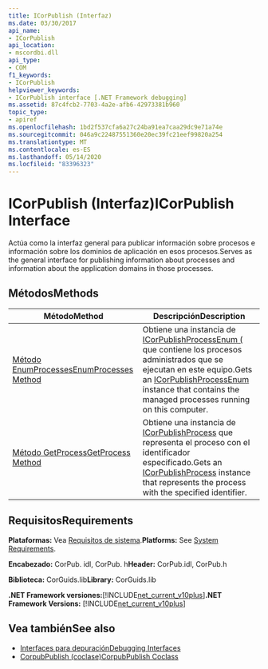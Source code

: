 ```yaml
---
title: ICorPublish (Interfaz)
ms.date: 03/30/2017
api_name:
- ICorPublish
api_location:
- mscordbi.dll
api_type:
- COM
f1_keywords:
- ICorPublish
helpviewer_keywords:
- ICorPublish interface [.NET Framework debugging]
ms.assetid: 87c4fcb2-7703-4a2e-afb6-42973381b960
topic_type:
- apiref
ms.openlocfilehash: 1bd2f537cfa6a27c24ba91ea7caa29dc9e71a74e
ms.sourcegitcommit: 046a9c22487551360e20ec39fc21eef99820a254
ms.translationtype: MT
ms.contentlocale: es-ES
ms.lasthandoff: 05/14/2020
ms.locfileid: "83396323"
---
```

# <a name="icorpublish-interface"></a><span data-ttu-id="db823-102">ICorPublish (Interfaz)</span><span class="sxs-lookup"><span data-stu-id="db823-102">ICorPublish Interface</span></span>
<span data-ttu-id="db823-103">Actúa como la interfaz general para publicar información sobre procesos e información sobre los dominios de aplicación en esos procesos.</span><span class="sxs-lookup"><span data-stu-id="db823-103">Serves as the general interface for publishing information about processes and information about the application domains in those processes.</span></span>  
  
## <a name="methods"></a><span data-ttu-id="db823-104">Métodos</span><span class="sxs-lookup"><span data-stu-id="db823-104">Methods</span></span>  
  
|<span data-ttu-id="db823-105">Método</span><span class="sxs-lookup"><span data-stu-id="db823-105">Method</span></span>|<span data-ttu-id="db823-106">Descripción</span><span class="sxs-lookup"><span data-stu-id="db823-106">Description</span></span>|  
|------------|-----------------|  
|[<span data-ttu-id="db823-107">Método EnumProcesses</span><span class="sxs-lookup"><span data-stu-id="db823-107">EnumProcesses Method</span></span>](icorpublish-enumprocesses-method.md)|<span data-ttu-id="db823-108">Obtiene una instancia de [ICorPublishProcessEnum (](icorpublishprocessenum-interface.md) que contiene los procesos administrados que se ejecutan en este equipo.</span><span class="sxs-lookup"><span data-stu-id="db823-108">Gets an [ICorPublishProcessEnum](icorpublishprocessenum-interface.md) instance that contains the managed processes running on this computer.</span></span>|  
|[<span data-ttu-id="db823-109">Método GetProcess</span><span class="sxs-lookup"><span data-stu-id="db823-109">GetProcess Method</span></span>](icorpublish-getprocess-method.md)|<span data-ttu-id="db823-110">Obtiene una instancia de [ICorPublishProcess](icorpublishprocess-interface.md) que representa el proceso con el identificador especificado.</span><span class="sxs-lookup"><span data-stu-id="db823-110">Gets an [ICorPublishProcess](icorpublishprocess-interface.md) instance that represents the process with the specified identifier.</span></span>|  
  
## <a name="requirements"></a><span data-ttu-id="db823-111">Requisitos</span><span class="sxs-lookup"><span data-stu-id="db823-111">Requirements</span></span>  
 <span data-ttu-id="db823-112">**Plataformas:** Vea [Requisitos de sistema](../../get-started/system-requirements.md).</span><span class="sxs-lookup"><span data-stu-id="db823-112">**Platforms:** See [System Requirements](../../get-started/system-requirements.md).</span></span>  
  
 <span data-ttu-id="db823-113">**Encabezado:** CorPub. idl, CorPub. h</span><span class="sxs-lookup"><span data-stu-id="db823-113">**Header:** CorPub.idl, CorPub.h</span></span>  
  
 <span data-ttu-id="db823-114">**Biblioteca:** CorGuids.lib</span><span class="sxs-lookup"><span data-stu-id="db823-114">**Library:** CorGuids.lib</span></span>  
  
 <span data-ttu-id="db823-115">**.NET Framework versiones:**[!INCLUDE[net_current_v10plus](../../../../includes/net-current-v10plus-md.md)]</span><span class="sxs-lookup"><span data-stu-id="db823-115">**.NET Framework Versions:** [!INCLUDE[net_current_v10plus](../../../../includes/net-current-v10plus-md.md)]</span></span>  
  
## <a name="see-also"></a><span data-ttu-id="db823-116">Vea también</span><span class="sxs-lookup"><span data-stu-id="db823-116">See also</span></span>

- [<span data-ttu-id="db823-117">Interfaces para depuración</span><span class="sxs-lookup"><span data-stu-id="db823-117">Debugging Interfaces</span></span>](debugging-interfaces.md)
- [<span data-ttu-id="db823-118">CorpubPublish (coclase)</span><span class="sxs-lookup"><span data-stu-id="db823-118">CorpubPublish Coclass</span></span>](corpubpublish-coclass.md)
